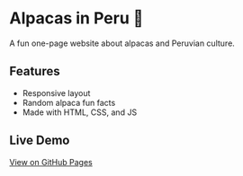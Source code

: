 # Alpacas in Peru 🦙
A fun one-page website about alpacas and Peruvian culture.

## Features
- Responsive layout  
- Random alpaca fun facts  
- Made with HTML, CSS, and JS  

## Live Demo
[View on GitHub Pages](https://YOUR-USERNAME.github.io/alpaca-git/)

